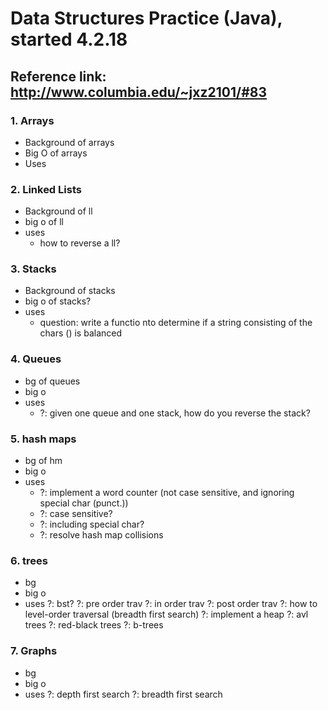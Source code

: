# Data Structures Practice (Java), started 4.2.18
## Reference link: http://www.columbia.edu/~jxz2101/#83

### 1. Arrays
- Background of arrays
- Big O of arrays
- Uses

### 2. Linked Lists
- Background of ll
- big o of ll
- uses
  - how to reverse a ll?
  
### 3. Stacks
- Background of stacks
- big o of stacks?
- uses
  - question: write a functio nto determine if a string consisting of the chars () is balanced
  
### 4. Queues
- bg of queues
- big o
- uses
  - ?: given one queue and one stack, how do you reverse the stack?
 
### 5. hash maps
- bg of hm
- big o
- uses
  - ?: implement a word counter (not case sensitive, and ignoring special char (punct.))
  - ?: case sensitive?
  - ?: including special char?
  - ?: resolve hash map collisions
 
### 6. trees
- bg
- big o
- uses
  ?: bst?
  ?: pre order trav
  ?: in order trav
  ?: post order trav
  ?: how to level-order traversal (breadth first search)
  ?: implement a heap
  ?: avl trees
  ?: red-black trees
  ?: b-trees

### 7. Graphs
- bg
- big o
- uses
?: depth first search
?: breadth first search
  
